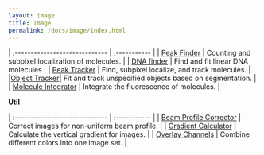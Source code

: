 ```yaml
---
layout: image
title: Image
permalink: /docs/image/index.html
---
```


| :----------------------------- | :----------- |
| [Peak Finder](./PeakFinder) | Counting and subpixel localization of molecules. |
| [DNA finder](./DNA_finder) | Find and fit linear DNA molecules |
| [Peak Tracker](./PeakTracker) | Find, subpixel localize, and track molecules. |
|[Object Tracker](./ObjectTracker)| Fit and track unspecified objects based on segmentation. |
| [Molecule Integrator](./MoleculeIntegrator) | Integrate the fluorescence of molecules. |

**Util**  

| :----------------------------- | :----------- |
| [Beam Profile Corrector](./BeamProfileCorrector) | Correct images for non-uniform beam profile. |
| [Gradient Calculator](./GradientCalculator) | Calculate the vertical gradient for images. |
| [Overlay Channels](./OverlayChannels) | Combine different colors into one image set. |
